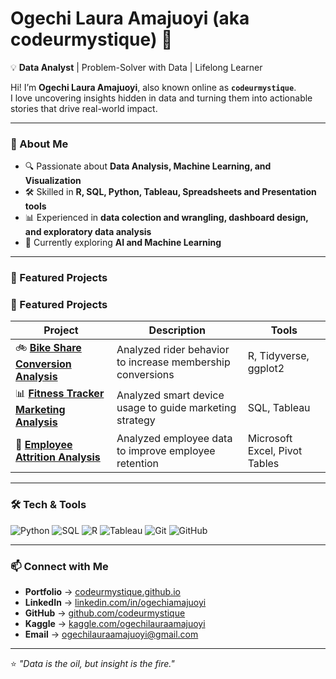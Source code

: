 # Ogechi Laura Amajuoyi (aka codeurmystique) 👋

💡 **Data Analyst** | Problem-Solver with Data | Lifelong Learner  

Hi! I’m **Ogechi Laura Amajuoyi**, also known online as **`codeurmystique`**.  
I love uncovering insights hidden in data and turning them into actionable stories that drive real-world impact.

---

### 🚀 About Me
- 🔍 Passionate about **Data Analysis, Machine Learning, and Visualization**
- 🛠 Skilled in **R, SQL, Python, Tableau, Spreadsheets and Presentation tools**
- 📊 Experienced in **data colection and wrangling, dashboard design, and exploratory data analysis**
- 🌱 Currently exploring **AI and Machine Learning**

---

### 📂 Featured Projects
### 📂 Featured Projects
| Project | Description | Tools |
| ------- | ----------- | ----- |
| 🚲 [**Bike Share Conversion Analysis**](https://www.kaggle.com/ogechilauraamajuoyi/bike-share-conversion-analysis) | Analyzed rider behavior to increase membership conversions | R, Tidyverse, ggplot2 |
| 📊 [**Fitness Tracker Marketing Analysis**](https://www.kaggle.com/ogechilauraamajuoyi/fitness-tracker-marketing-analysis) | Analyzed smart device usage to guide marketing strategy | SQL, Tableau |
| 🧠 [**Employee Attrition Analysis**](https://www.kaggle.com/code/ogechilauraamajuoyi/employee-attrition-analysis) | Analyzed employee data to improve employee retention | Microsoft Excel, Pivot Tables |


---

### 🛠 Tech & Tools
![Python](https://img.shields.io/badge/-Python-3776AB?style=flat&logo=python&logoColor=white)
![SQL](https://img.shields.io/badge/-SQL-336791?style=flat&logo=postgresql&logoColor=white)
![R](https://img.shields.io/badge/-R-276DC3?style=flat&logo=r&logoColor=white)
![Tableau](https://img.shields.io/badge/-Tableau-E97627?style=flat&logo=tableau&logoColor=white)
![Git](https://img.shields.io/badge/-Git-F05032?style=flat&logo=git&logoColor=white)
![GitHub](https://img.shields.io/badge/-GitHub-181717?style=flat&logo=github&logoColor=white)

---

### 📫 Connect with Me
- **Portfolio** → [codeurmystique.github.io](https://codeurmystique.github.io)
- **LinkedIn** → [linkedin.com/in/ogechiamajuoyi](https://linkedin.com/in/ogechiamajuoyi)
- **GitHub** → [github.com/codeurmystique](https://github.com/codeurmystique)
- **Kaggle** → [kaggle.com/ogechilauraamajuoyi](https://www.kaggle.com/ogechilauraamajuoyi)
- **Email** → ogechilauraamajuoyi@gmail.com

---

⭐️ *"Data is the oil, but insight is the fire."*  

